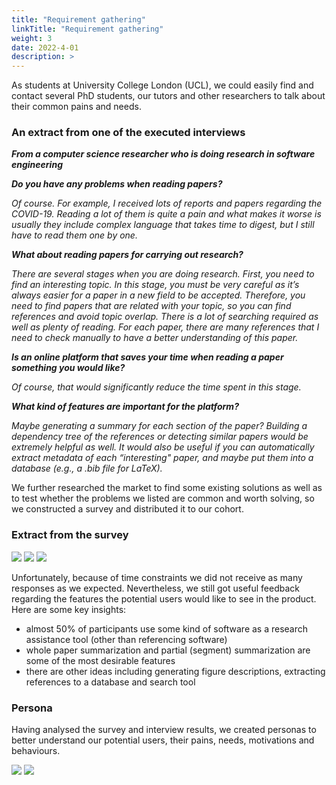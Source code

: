 ```yaml
---
title: "Requirement gathering"
linkTitle: "Requirement gathering"
weight: 3
date: 2022-4-01
description: >
---
```

As students at University College London (UCL), we could easily find and contact several PhD students, our tutors and other researchers to talk about their common pains and needs.

### An extract from one of the executed interviews

***From a computer science researcher who is doing research in software engineering***


***Do you have any problems when reading papers?***  

*Of course. For example, I received lots of reports and papers regarding the COVID-19. Reading a lot of them is quite a pain and what makes it worse is usually they include complex language that takes time to digest, but I still have to read them one by one.*

***What about reading papers for carrying out research?***  

*There are several stages when you are doing research. First, you need to find an interesting topic. In this stage, you must be very careful as it’s always easier for a paper in a new field to be accepted. Therefore, you need to find papers that are related with your topic, so you can find references and avoid topic overlap. There is a lot of searching required as well as plenty of reading. For each paper, there are many references that I need to check manually to have a better understanding of this paper.*

***Is an online platform that saves your time when reading a paper something you would like?***

*Of course, that would significantly reduce the time spent in this stage.*

***What kind of features are important for the platform?***  

*Maybe generating a summary for each section of the paper? Building a dependency tree of the references or detecting similar papers would be extremely helpful as well. It would also be useful if you can automatically extract metadata of each “interesting" paper, and maybe put them into a database (e.g., a .bib file for LaTeX).*

We further researched the market to find some existing solutions as well as to test whether the problems we listed are common and worth solving, so we constructed a survey and distributed it to our cohort.

### Extract from the survey

![](/2021/group6/images/hci/survey123.png)
![](/2021/group6/images/hci/survey456.png)
![](/2021/group6/images/hci/survey78.png)

Unfortunately, because of time constraints we did not receive as many responses as we expected. Nevertheless, we still got useful feedback regarding the features the potential users would like to see in the product. Here are some key insights:
- almost 50% of participants use some kind of software as a research assistance tool (other than referencing software)
- whole paper summarization and partial (segment) summarization are some of the most desirable features
- there are other ideas including generating figure descriptions, extracting references to a database and search tool

### Persona

Having analysed the survey and interview results, we created personas to better understand our potential users, their pains, needs, motivations and behaviours.

![](/2021/group6/images/hci/Persona1.png)
![](/2021/group6/images/hci/Persona2.png)